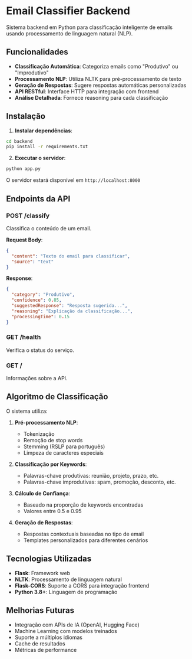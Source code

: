 # Email Classifier Backend

Sistema backend em Python para classificação inteligente de emails usando processamento de linguagem natural (NLP).

## Funcionalidades

- **Classificação Automática**: Categoriza emails como "Produtivo" ou "Improdutivo"
- **Processamento NLP**: Utiliza NLTK para pré-processamento de texto
- **Geração de Respostas**: Sugere respostas automáticas personalizadas
- **API RESTful**: Interface HTTP para integração com frontend
- **Análise Detalhada**: Fornece reasoning para cada classificação

## Instalação

1. **Instalar dependências**:
```bash
cd backend
pip install -r requirements.txt
```

2. **Executar o servidor**:
```bash
python app.py
```

O servidor estará disponível em `http://localhost:8000`

## Endpoints da API

### POST /classify
Classifica o conteúdo de um email.

**Request Body**:
```json
{
  "content": "Texto do email para classificar",
  "source": "text"
}
```

**Response**:
```json
{
  "category": "Produtivo",
  "confidence": 0.85,
  "suggestedResponse": "Resposta sugerida...",
  "reasoning": "Explicação da classificação...",
  "processingTime": 0.15
}
```

### GET /health
Verifica o status do serviço.

### GET /
Informações sobre a API.

## Algoritmo de Classificação

O sistema utiliza:

1. **Pré-processamento NLP**:
   - Tokenização
   - Remoção de stop words
   - Stemming (RSLP para português)
   - Limpeza de caracteres especiais

2. **Classificação por Keywords**:
   - Palavras-chave produtivas: reunião, projeto, prazo, etc.
   - Palavras-chave improdutivas: spam, promoção, desconto, etc.

3. **Cálculo de Confiança**:
   - Baseado na proporção de keywords encontradas
   - Valores entre 0.5 e 0.95

4. **Geração de Respostas**:
   - Respostas contextuais baseadas no tipo de email
   - Templates personalizados para diferentes cenários

## Tecnologias Utilizadas

- **Flask**: Framework web
- **NLTK**: Processamento de linguagem natural
- **Flask-CORS**: Suporte a CORS para integração frontend
- **Python 3.8+**: Linguagem de programação

## Melhorias Futuras

- Integração com APIs de IA (OpenAI, Hugging Face)
- Machine Learning com modelos treinados
- Suporte a múltiplos idiomas
- Cache de resultados
- Métricas de performance
